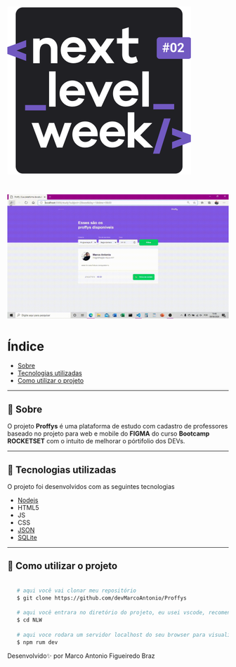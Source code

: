 <h1><img src="./apresentação/logo.svg" ></h1>
<h1> <img src="./apresentação/NLW.gif">
</h1>

# Índice
- [Sobre](#-Sobre)
- [Tecnologias utilizadas](#-Tecnologias-utilizadas)
- [Como utilizar o projeto](#-Como-utilizar-o-projeto)
___

## 🔖 Sobre

O projeto **Proffys** é uma plataforma de estudo com cadastro de professores baseado no projeto para web e mobile do **FIGMA** do curso **Bootcamp  ROCKETSET** com o intuito de melhorar o pórtifolio dos DEVs.
___
## 🚀 Tecnologias utilizadas

O projeto foi desenvolvidos com as seguintes tecnologias

- [Nodejs](https://nodejs.org/en/)
- HTML5
- JS
- CSS
- [JSON](http://www.json.org/json-pt.html)
- [SQLite](https://sqlite.org/download.html)
___
## 🎁 Como utilizar o projeto

```bash
   
   # aqui você vai clonar meu repositório
   $ git clone https://github.com/devMarcoAntonio/Proffys

   # aqui você entrara no diretório do projeto, eu usei vscode, recomendo
   $ cd NLW

   # aqui voce rodara um servidor localhost do seu browser para visualisar o projeto
   $ npm rum dev
```

Desenvolvido✨ por Marco Antonio Figueiredo Braz

